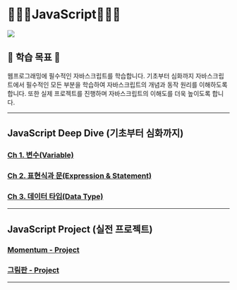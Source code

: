 # 🧑🏻‍💻JavaScript👩🏻‍💻

<img src ="https://user-images.githubusercontent.com/58673491/210299469-f0bdfa02-d812-478f-82df-e504a2db2c86.jpg">

## 🎯 학습 목표 🎯
웹프로그래밍에 필수적인 자바스크립트를 학습합니다. 기초부터 심화까지 자바스크립트에서 필수적인 모든 부분을 학습하여 자바스크립트의 개념과 동작 원리를 이해하도록 합니다. 또한 실제 프로젝트를 진행하며 자바스크립트의 이해도를 더욱 높이도록 합니다.

- - -
## JavaScript Deep Dive (기초부터 심화까지)
### [Ch 1. 변수(Variable)](https://tropical-pasta-efb.notion.site/01-Variable-792ee943eaba4b8193724312c772d0a8)
### [Ch 2. 표현식과 문(Expression & Statement)](https://tropical-pasta-efb.notion.site/02-9e02ef9f0d9a47d3a54894dde6de1194)
### [Ch 3. 데이터 타입(Data Type)](https://tropical-pasta-efb.notion.site/03-Data-Type-d8d29fc2c8884674acb0e792f53d9a4c)

- - -
## JavaScript Project (실전 프로젝트)
### [Momentum - Project](https://kangdy25.github.io/StudyWithMe_Javascript/JavaScript_Momentum/index.html)
### [그림판 - Project](https://kangdy25.github.io/StudyWithMe_Javascript/JavaScript_Paint/index.html)
 

- - -
